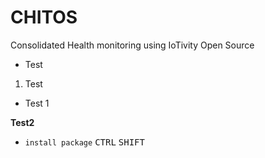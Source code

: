 # CHITOS
Consolidated Health monitoring using IoTivity Open Source

* Test 

1. Test 
 - Test 1 
 
__**Test2**__

- `install package`
<kbd>CTRL</kbd> <kbd>SHIFT</kbd> 
 
